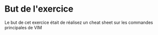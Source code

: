   <h1>But de l'exercice</h1>
  
  <p>Le but de cet exercice était de réalisez un cheat sheet sur les commandes principales de VIM</p>
